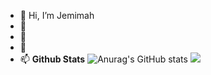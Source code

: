 - 👋 Hi, I’m Jemimah
- 👀
- 🌱 
- 💞️ 
- 📫
<b>Github Stats</b>
![Anurag's GitHub stats](https://github-readme-stats.vercel.app/api?username=Jem256&show_icons=true&theme=chartreuse-dark)
![](https://komarev.com/ghpvc/?username=Jem256&color=green)

<!---
Jem256/Jem256 is a ✨ special ✨ repository because its `README.md` (this file) appears on your GitHub profile.
You can click the Preview link to take a look at your changes.
--->
